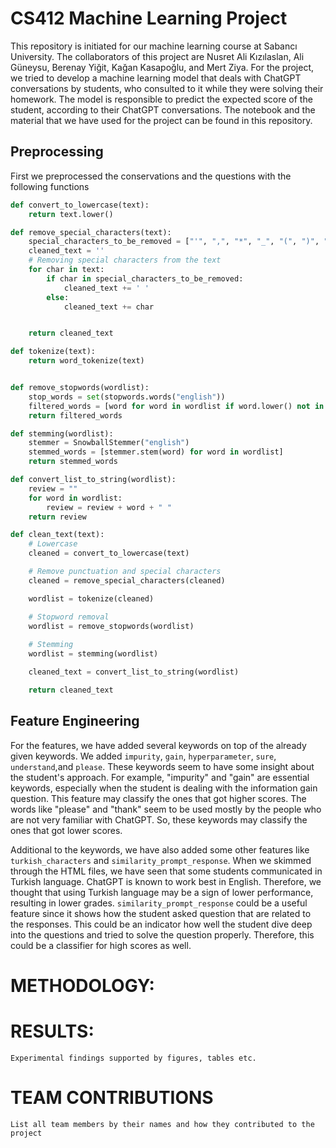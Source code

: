 # CS412 Machine Learning Project

This repository is initiated for our machine learning course at Sabancı University. The collaborators of this project are Nusret Ali Kızılaslan, Ali Güneysu, Berenay Yiğit, Kağan Kasapoğlu, and Mert Ziya. For the project, we tried to develop a machine learning model that deals with ChatGPT conversations by students, who consulted to it while they were solving their homework. The model is responsible to predict the expected score of the student, according to their ChatGPT conversations. The notebook and the material that we have used for the project can be found in this repository.

## Preprocessing
First we preprocessed the conservations and the questions with the following functions
```python
def convert_to_lowercase(text):
    return text.lower()

def remove_special_characters(text):
    special_characters_to_be_removed = ["'", ",", "*", "_", "(", ")", "/", "&", "%", "+", "^", ";", "=", "\\", "-", "%",'"',".",":",">","?","!"]    
    cleaned_text = ''
    # Removing special characters from the text
    for char in text:
        if char in special_characters_to_be_removed:
            cleaned_text += ' '
        else:
            cleaned_text += char


    return cleaned_text

def tokenize(text):
    return word_tokenize(text) 


def remove_stopwords(wordlist):
    stop_words = set(stopwords.words("english"))
    filtered_words = [word for word in wordlist if word.lower() not in stop_words]
    return filtered_words

def stemming(wordlist):
    stemmer = SnowballStemmer("english")
    stemmed_words = [stemmer.stem(word) for word in wordlist]
    return stemmed_words

def convert_list_to_string(wordlist):
    review = ""
    for word in wordlist:
        review = review + word + " "
    return review

def clean_text(text):
    # Lowercase
    cleaned = convert_to_lowercase(text)

    # Remove punctuation and special characters
    cleaned = remove_special_characters(cleaned)

    wordlist = tokenize(cleaned)

    # Stopword removal
    wordlist = remove_stopwords(wordlist)
    
    # Stemming
    wordlist = stemming(wordlist)

    cleaned_text = convert_list_to_string(wordlist)

    return cleaned_text
```
## Feature Engineering

For the features, we have added several keywords on top of the already given keywords. We added ```impurity```, ```gain```, ```hyperparameter```, ```sure```, ```understand```,and ```please```. These keywords seem to have some insight about the student's approach. For example, "impurity" and "gain" are essential keywords, especially when the student is dealing with the information gain question. This feature may classify the ones that got higher scores. The words like "please" and "thank" seem to be used mostly by the people who are not very familiar with ChatGPT. So, these keywords may classify the ones that got lower scores. 

Additional to the keywords, we have also added some other features like ```turkish_characters``` and ```similarity_prompt_response```. When we skimmed through the HTML files, we have seen that some students communicated in Turkish language. ChatGPT is known to work best in English. Therefore, we thought that using Turkish language may be a sign of lower performance, resulting in lower grades. ```similarity_prompt_response``` could be a useful feature since it shows how the student asked question that are related to the responses. This could be an indicator how well the student dive deep into the questions and tried to solve the question properly. Therefore, this could be a classifier for high scores as well.

# METHODOLOGY:




# RESULTS:

    Experimental findings supported by figures, tables etc.

# TEAM CONTRIBUTIONS

    List all team members by their names and how they contributed to the project

